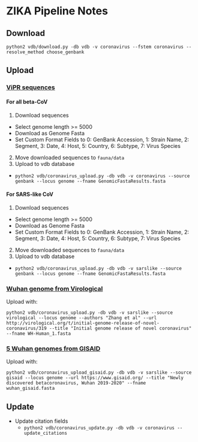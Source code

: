 # ZIKA Pipeline Notes

## Download

    python2 vdb/download.py -db vdb -v coronavirus --fstem coronavirus --resolve_method choose_genbank

## Upload

### [ViPR sequences](https://www.viprbrc.org/brc/vipr_genome_search.spg?method=ShowCleanSearch&decorator=corona)

#### For all beta-CoV

1. Download sequences
  * Select genome length >= 5000
  * Download as Genome Fasta
  * Set Custom Format Fields to 0: GenBank Accession, 1: Strain Name, 2: Segment, 3: Date, 4: Host, 5: Country, 6: Subtype, 7: Virus Species
2. Move downloaded sequences to `fauna/data`
3. Upload to vdb database
  * `python2 vdb/coronavirus_upload.py -db vdb -v coronavirus --source genbank --locus genome --fname GenomicFastaResults.fasta`

#### For SARS-like CoV

1. Download sequences
  * Select genome length >= 5000
  * Download as Genome Fasta
  * Set Custom Format Fields to 0: GenBank Accession, 1: Strain Name, 2: Segment, 3: Date, 4: Host, 5: Country, 6: Subtype, 7: Virus Species
2. Move downloaded sequences to `fauna/data`
3. Upload to vdb database
  * `python2 vdb/coronavirus_upload.py -db vdb -v sarslike --source genbank --locus genome --fname GenomicFastaResults.fasta`  

### [Wuhan genome from Virological](http://virological.org/t/initial-genome-release-of-novel-coronavirus/319)

Upload with:

    python2 vdb/coronavirus_upload.py -db vdb -v sarslike --source virological --locus genome --authors "Zhang et al" --url http://virological.org/t/initial-genome-release-of-novel-coronavirus/319 --title "Initial genome release of novel coronavirus" --fname WH-Human_1.fasta

### [5 Wuhan genomes from GISAID](https://gisaid.org)

Upload with:

    python2 vdb/coronavirus_upload_gisaid.py -db vdb -v sarslike --source gisaid --locus genome --url https://www.gisaid.org/ --title "Newly discovered betacoronavirus, Wuhan 2019-2020" --fname wuhan_gisaid.fasta

## Update

* Update citation fields
  * `python2 vdb/coronavirus_update.py -db vdb -v coronavirus --update_citations`
